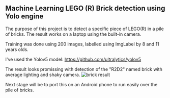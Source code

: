 ## Machine Learning LEGO (R) Brick detection using Yolo engine

The purpose of this project is to detect a specific piece of LEGO(R) in a pile of bricks.
The result works on a laptop using the built-in camera.

Training was done using 200 images, labelled using ImgLabel by 8 and 11 years olds.

I've used the Yolov5 model: https://github.com/ultralytics/yolov5

The result looks promissing with detection of the "R2D2" named brick with average lighting and shaky camera.
![brick result](https://github.com/tibocap/YoloBrick/Result.jpg?raw=true)


Next stage will be to port this on an Android phone to run easily over the pile of bricks.
